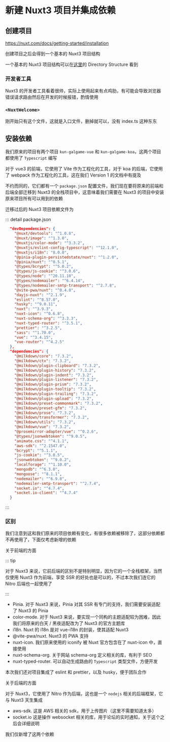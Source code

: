 # 新建 Nuxt3 项目并集成依赖

## 创建项目

https://nuxt.com/docs/getting-started/installation

创建项目之后会得到一个基本的 Nuxt3 项目结构

一个基本的 Nuxt3 项目结构可以在[这里](https://nuxt.com/docs/guide)的 Directory Structure 看到

### 开发者工具

Nuxt3 的开发者工具看着很帅，实际上使用起来有点鸡肋，有可能会导致浏览器错误请求路由然后在开发的时候报错，酌情使用

### `<NuxtWelcome>`

刚开始只有这个文件，这就是入口文件，删掉就可以，没有 index.ts 这种东东

## 安装依赖

我们原来的项目有两个项目 `kun-galgame-vue` 和 `kun-galgame-koa`，这两个项目都使用了 `Typescript` 编写

对于 vue3 的前端，它使用了 Vite 作为工程化的工具，对于 koa 的后端，它使用了 webpack 作为工程化的工具，这在我们 Version 1 的文档中有提及

不约而同的，它们都有一个 `package.json` 配置文件，我们现在要将原来的前端和后端全部迁移到 Nuxt3 的全栈项目中，这意味着我们需要在 Nuxt3 的项目中安装原来项目所有可以用到的依赖

迁移过后的 Nuxt3 项目依赖文件为

::: detail package.json

```json
  "devDependencies": {
    "@nuxt/devtools": "^1.0.8",
    "@nuxt/image": "^1.3.0",
    "@nuxtjs/color-mode": "^3.3.2",
    "@nuxtjs/eslint-config-typescript": "^12.1.0",
    "@nuxtjs/i18n": "8.0.0",
    "@pinia-plugin-persistedstate/nuxt": "^1.2.0",
    "@pinia/nuxt": "^0.5.1",
    "@types/bcrypt": "^5.0.2",
    "@types/js-cookie": "^3.0.6",
    "@types/node": "^20.11.10",
    "@types/nodemailer": "^6.4.14",
    "@types/nodemailer-smtp-transport": "^2.7.8",
    "@vite-pwa/nuxt": "^0.4.0",
    "dayjs-nuxt": "^2.1.9",
    "eslint": "^8.57.0",
    "husky": "^9.0.11",
    "nuxt": "^3.9.3",
    "nuxt-icon": "^0.6.8",
    "nuxt-schema-org": "^3.3.3",
    "nuxt-typed-router": "^3.5.1",
    "prettier": "^3.2.5",
    "sass": "^1.70.0",
    "vue": "^3.4.15",
    "vue-router": "^4.2.5"
  },
  "dependencies": {
    "@milkdown/core": "7.3.2",
    "@milkdown/ctx": "7.3.2",
    "@milkdown/plugin-clipboard": "7.3.2",
    "@milkdown/plugin-history": "7.3.2",
    "@milkdown/plugin-indent": "7.3.2",
    "@milkdown/plugin-listener": "7.3.2",
    "@milkdown/plugin-prism": "7.3.2",
    "@milkdown/plugin-tooltip": "7.3.2",
    "@milkdown/plugin-trailing": "7.3.2",
    "@milkdown/plugin-upload": "7.3.2",
    "@milkdown/preset-commonmark": "7.3.2",
    "@milkdown/preset-gfm": "7.3.2",
    "@milkdown/prose": "7.3.2",
    "@milkdown/transformer": "7.3.2",
    "@milkdown/utils": "7.3.2",
    "@milkdown/vue": "7.3.2",
    "@prosemirror-adapter/vue": "^0.2.6",
    "@types/jsonwebtoken": "^9.0.5",
    "animate.css": "^4.1.1",
    "aws-sdk": "^2.1547.0",
    "bcrypt": "^5.1.1",
    "js-cookie": "^3.0.5",
    "jsonwebtoken": "^9.0.2",
    "localforage": "^1.10.0",
    "mongodb": "^6.3.0",
    "mongoose": "^8.1.1",
    "nodemailer": "^6.9.8",
    "nodemailer-smtp-transport": "^2.7.4",
    "socket.io": "^4.7.4",
    "socket.io-client": "^4.7.4"
  }
```

:::

### 区别

我们注意到这和我们原来的项目依赖有变化，有很多依赖被移除了，这部分依赖都不再使用了，下面仅考虑新增的依赖

关于前端的方面

::: tip

对于 Nuxt3 来说，它前后端的区别不是特别明显，因为它的一个全栈框架，当然仅使用 Nuxt3 作为前端，享受 SSR 的好处也是可以的，不过本次我们连它的 Nitro 后端也一起使用了

:::

* Pinia. 对于 Nuxt3 来说，Pinia 对其 SSR 有专门的支持，我们需要安装适配了 Nuxt3 的 Pinia
* color-mode. 对于 Nuxt3 来说，要实现一个同构的主题适配较为困难，因此我们将原来的白天 / 黑夜适配改为了 Nuxt3 的官方主题库
* i18n. Nuxt 的 i18n 是对 vue-i18n 的封装，使其适配 Nuxt3
* @vite-pwa/nuxt. Nuxt3 的 PWA 支持
* nuxt-icon. 我们原来使用的 iconify 被 Nuxt 官方包含在了 nuxt-icon 中，直接使用
* nuxt-schema-org. 关于网站 schema-org 定义相关的库，有利于 SEO
* nuxt-typed-router. 可以自动生成路由的 `Typescript` 类型文件，方便开发

本次我们还对项目集成了 eslint 和 prettier，以及 husky，便于团队合作


关于后端的方面

对于 Nuxt3，它使用了 Nitro 作为后端，这也是一个 `nodejs` 相关的后端框架，它与 Nuxt3 天生集成

* aws-sdk. 这是 AWS 相关的 sdk，用于上传图片（这里不需要知道太多）
* socket.io 这是操作 websocket 相关的库，用于论坛的实时通知，关于这个之后会详细说明

我们仅新增了这两个依赖
